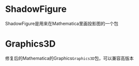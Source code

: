 # ShadowFigure

ShadowFigure是用来在Mathematica里画投影图的一个包



# Graphics3D

修复后的Mathematica的Graphics`Graphics3D`包，可以兼容高版本

